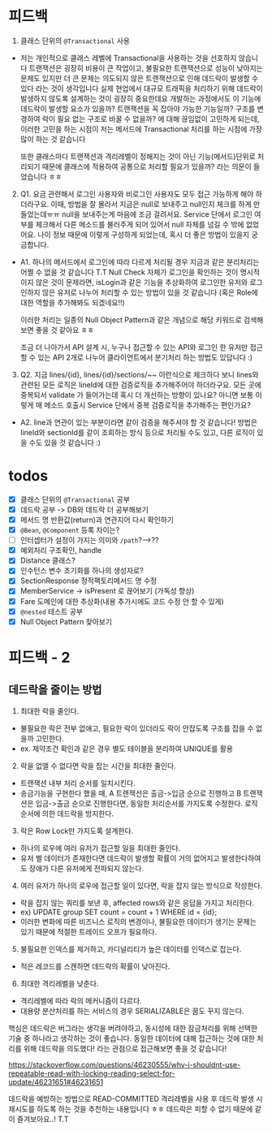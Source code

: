 # 피드백

1. 클래스 단위의 `@Transactional` 사용
- 저는 개인적으로 클래스 레벨에 Transactional을 사용하는 것을 선호하지 않습니다
  트랜잭션은 굉장히 비용이 큰 작업이고, 불필요한 트랜잭션으로 성능이 낮아지는 문제도 있지만 더 큰 문제는 의도되지 않은 트랜잭션으로 인해 데드락이 발생할 수 있다 라는 것이 생각입니다
  실제 현업에서 대규모 트래픽을 처리하기 위해 데드락이 발생하지 않도록 설계하는 것이 굉장히 중요한데요
  개발하는 과정에서도 이 기능에 데드락이 발생할 요소가 있을까? 트랜잭션을 꼭 잡아야 가능한 기능일까? 구조를 변경하여 락이 필요 없는 구조로 바꿀 수 없을까? 에 대해 끊임없이 고민하게 되는데, 이러한 고민을 하는 시점이 저는 메서드에 Transactional 처리를 하는 시점에 가장 많이 하는 것 같습니다
  
  또한 클래스마다 트랜잭션과 격리레벨이 정해지는 것이 아닌 기능(메서드)단위로 처리되기 때문에 클래스에 적용하여 공통으로 처리할 필요가 있을까? 라는 의문이 들었습니다 ㅎㅎ

2. Q1. 요금 관련해서 로그인 사용자와 비로그인 사용자도 모두 접근 가능하게 해야 하더라구요. 이때, 방법을 잘 몰라서 지금은 null로 보내주고 null인지 체크를 하게 만들었는데ㅠㅠ null을 보내주는게 마음에 조금 걸려서요. Service 단에서 로그인 여부를 체크해서 다른 메소드를 불러주게 되어 있어서 null 자체를 넘길 수 밖에 없었어요. 나이 정보 때문에 이렇게 구성하게 되었는데, 혹시 더 좋은 방법이 있을지 궁금합니다.

- A1. 하나의 메서드에서 로그인에 따라 다르게 처리될 경우 지금과 같은 분리처리는 어쩔 수 없을 것 같습니다 T.T
Null Check 자체가 로그인을 확인하는 것이 명시적이지 않은 것이 문제라면, isLogin과 같은 기능을 추상화하여 로그인한 유저와 로그인하지 않은 유저로 나누어 처리할 수 있는 방법이 있을 것 같습니다
(혹은 Role에 대한 역할을 추가해봐도 되겠네요!!)

  이러한 처리는 일종의 Null Object Pattern과 같은 개념으로 해당 키워드로 검색해보면 좋을 것 같아요 ㅎㅎ

  조금 더 나아가서 API 설계 시, 누구나 접근할 수 있는 API와 로그인 한 유저만 접근할 수 있는 API 2개로 나누어 클라이언트에서 분기처리 하는 방법도 있답니다 :)

3. Q2. 지금 lines/{id}, lines/{id}/sections/~~ 이런식으로 체크하다 보니 lines와 관련된 모든 로직은 lineId에 대한 검증로직을 추가해주어야 하더라구요. 모든 곳에 중복되서 validate 가 들어가는데 혹시 더 개선하는 방향이 있나요? 아니면 보통 이렇게 매 메소드 호출시 Service 단에서 중복 검증로직을 추가해주는 편인가요?

- A2. line과 연관이 있는 부분이라면 같이 검증을 해주셔야 할 것 같습니다!
방법은 lineId와 sectionId를 같이 조회하는 방식 등으로 처리될 수도 있고, 다른 로직이 있을 수도 있을 것 같습니다 :)

# todos
- [x] 클래스 단위의 `@Transactional` 공부
- [x] 데드락 공부 -> DB와 데드락 더 공부해보기
- [x] 메서드 명 반환값(return)과 연관지어 다시 확인하기
- [x] `@Bean`, `@Component` 등록 차이는?
- [ ] 인터셉터가 설정이 가지는 의미와 `/path`?-->??
- [x] 예외처리 구조확인, handle
- [x] Distance 클래스?
- [x] 인수턴스 변수 초기화를 하나의 생성자로?
- [x] SectionResponse 정적팩토리메서드 명 수정
- [x] MemberService -> isPresent 로 끊어보기 (가독성 향상)
- [x] Fare 도메인에 대한 추상화(내용 추가시에도 코드 수정 안 할 수 있게)
- [x] `@nested` 테스트 공부
- [x] Null Object Pattern 찾아보기

# 피드백 - 2

## 데드락을 줄이는 방법
1. 최대한 락을 줄인다.
- 불필요한 락은 전부 없애고, 필요한 락이 있더라도 락이 안잡도록 구조를 잡을 수 없을까 고민한다.
- ex. 제약조건 확인과 같은 경우 별도 테이블을 분리하여 UNIQUE를 활용
2. 락을 없앨 수 없다면 락을 잡는 시간을 최대한 줄인다.
- 트랜잭션 내부 처리 순서를 일치시킨다.
- 송금기능을 구현한다 했을 때, A 트랜잭션은 출금->입금 순으로 진행하고 B 트랜잭션은 입금->출금 순으로 진행한다면, 동일한 처리순서를 가지도록 수정한다.
로직 순서에 의한 데드락을 방지한다.
3. 락은 Row Lock만 가지도록 설계한다.
- 하나의 로우에 여러 유저가 접근할 일을 최대한 줄인다.
- 유저 별 데이터가 존재한다면 데드락이 발생할 확률이 거의 없어지고 발생한다하여도 장애가 다른 유저에게 전파되지 않는다.
4. 여러 유저가 하나의 로우에 접근할 일이 있다면, 락을 잡지 않는 방식으로 작성한다.
- 락을 잡지 않는 쿼리를 보낸 후, affected rows와 같은 응답을 가지고 처리한다.
- ex) UPDATE group SET count = count + 1 WHERE id = {id};
- 이러한 변화에 따른 비즈니스 로직의 변경이나, 불필요한 데이터가 생기는 문제는 있기 때문에 적절한 트레이드 오프가 필요하다.
5. 불필요한 인덱스를 제거하고, 카디널리티가 높은 데이터를 인덱스로 잡는다.
- 적은 레코드를 스캔하면 데드락의 확률이 낮아진다.
6. 최대한 격리레벨을 낮춘다.
- 격리레벨에 따라 락의 메커니즘이 다르다.
- 대용량 분산처리를 하는 서비스의 경우 SERIALIZABLE은 꿈도 꾸지 않는다.

핵심은 데드락은 버그라는 생각을 버려야하고, 동시성에 대한 잠금처리를 위해 선택한 기술 중 하나라고 생각하는 것이 좋습니다.
동일한 데이터에 대해 접근하는 것에 대한 처리를 위해 데드락을 의도했다! 라는 관점으로 접근해보면 좋을 것 같습니다!

https://stackoverflow.com/questions/46230555/why-i-shouldnt-use-repeatable-read-with-locking-reading-select-for-update/46231651#46231651

데드락을 예방하는 방법으로 READ-COMMITTED 격리레벨을 사용 후 데드락 발생 시 재시도를 하도록 하는 것을 추천하는 내용입니다 ㅎㅎ
데드락은 피할 수 없기 때문에 같이 즐겨보아요..! T.T